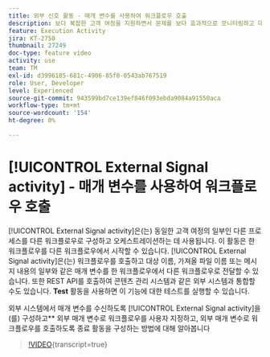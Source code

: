 ```yaml
---
title: 외부 신호 활동 - 매개 변수를 사용하여 워크플로우 호출
description: 보다 복잡한 고객 여정을 지원하면서 문제를 보다 효과적으로 모니터링하고 대응할 수 있도록 한 워크플로우를 다른 워크플로우에서 시작하는 방법을 알아봅니다.
feature: Execution Activity
jira: KT-2750
thumbnail: 27249
doc-type: feature video
activity: use
team: TM
exl-id: d3996185-681c-4906-85f0-0543ab767519
role: User, Developer
level: Experienced
source-git-commit: 943599bd7ce139ef846f093ebda9084a91550aca
workflow-type: tm+mt
source-wordcount: '154'
ht-degree: 0%

---
```



# [!UICONTROL External Signal activity] - 매개 변수를 사용하여 워크플로우 호출

[!UICONTROL External Signal activity]은(는) 동일한 고객 여정의 일부인 다른 프로세스를 다른 워크플로우로 구성하고 오케스트레이션하는 데 사용됩니다. 이 활동은 한 워크플로우를 다른 워크플로우에서 시작할 수 있습니다. [!UICONTROL External Signal activity]은(는) 워크플로우를 호출하고 대상 이름, 가져올 파일 이름 또는 메시지 내용의 일부와 같은 매개 변수를 한 워크플로우에서 다른 워크플로우로 전달할 수 있습니다. 또한 REST API를 호출하여 콘텐츠 관리 시스템과 같은 외부 시스템과 통합할 수도 있습니다. **Test** 활동을 사용하면 이 기능에 대한 테스트를 실행할 수 있습니다.

외부 시스템에서 매개 변수를 수신하도록 [!UICONTROL External Signal activity]을(를) 구성하고** 외부 매개 변수로 워크플로우를 사용자 지정하고, 외부 매개 변수로 워크플로우를 호출하도록 종료 활동을 구성하는 방법에 대해 알아봅니다

>[!VIDEO](https://video.tv.adobe.com/v/34356/?learn=on&captions=kor){transcript=true}
